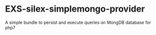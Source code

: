 # EXS-silex-simplemongo-provider
A simple bundle to persist and execute queries on MongDB database for php7
